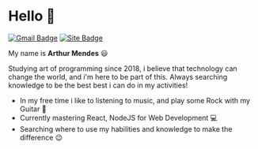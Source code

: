 # Hello 👋

[![Gmail Badge](https://img.shields.io/badge/-arthurmendespereira505@gmail-0070f3?style=flat&logo=Gmail&logoColor=white&link=mailto:thumendess@gmail.com)](mailto:thumendess@gmail.com)
[![Site Badge](https://img.shields.io/badge/-arthurmendespereira.com.br-0070f3?style=flat&logoColor=white&link=thumendes.com.br)](thumendes.com.br)

My name is __Arthur Mendes__ 😃

Studying art of programming since 2018, i believe that technology can change the world, and i'm here to be part of this.
Always searching knowledge to be the best best i can do in my activities!

- In my free time i like to listening to music, and play some Rock with my Guitar 🎸
- Currently mastering React, NodeJS for Web Development 💻
- Searching where to use my habilities and knowledge to make the difference 😉

